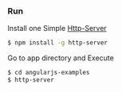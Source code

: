 ### Run

Install one Simple [Http-Server](https://www.npmjs.com/package/http-server)

```bash
$ npm install -g http-server
```

Go to app directory and Execute
```bash
$ cd angularjs-examples
$ http-server
```